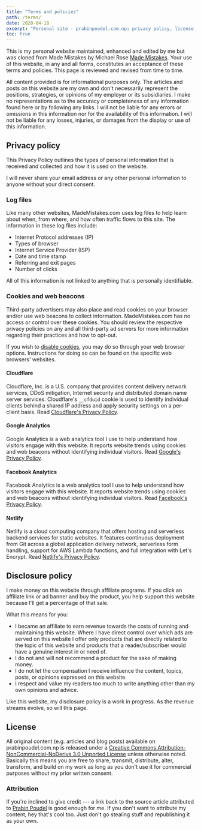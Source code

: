 ```yaml
---
title: "Terms and policies"
path: /terms/
date: 2020-04-18
excerpt: "Personal site - prabinpoudel.com.np; privacy policy, license, and other legal stuff you won't read."
toc: true
---
```


This is my personal website maintained, enhanced and edited by me but was cloned from Made Mistakes by Michael Rose [Made Mistakes](https://mademistakes.com). Your use of this website, in any and all forms, constitutes an acceptance of these terms and policies. This page is reviewed and revised from time to time.

All content provided is for informational purposes only. The articles and posts on this website are my own and don't necessarily represent the positions, strategies, or opinions of my employer or its subsidiaries. I make no representations as to the accuracy or completeness of any information found here or by following any links. I will not be liable for any errors or omissions in this information nor for the availability of this information. I will not be liable for any losses, injuries, or damages from the display or use of this information.

## Privacy policy

This Privacy Policy outlines the types of personal information that is received and collected and how it is used on the website.

I will never share your email address or any other personal information to anyone without your direct consent.

### Log files

Like many other websites, MadeMistakes.com uses log files to help learn about when, from where, and how often traffic flows to this site. The information in these log files include:

- Internet Protocol addresses (IP)
- Types of browser
- Internet Service Provider (ISP)
- Date and time stamp
- Referring and exit pages
- Number of clicks

All of this information is not linked to anything that is personally identifiable.

### Cookies and web beacons

Third-party advertisers may also place and read cookies on your browser and/or use web beacons to collect information. MadeMistakes.com has no access or control over these cookies. You should review the respective privacy policies on any and all third-party ad servers for more information regarding their practices and how to opt-out.

If you wish to [disable cookies](https://cookies.insites.com/disable-cookies/), you may do so through your web browser options. Instructions for doing so can be found on the specific web browsers' websites.

#### Cloudflare

Cloudflare, Inc. is a U.S. company that provides content delivery network services, DDoS mitigation, Internet security and distributed domain name server services. Cloudflare's `__cfduid` cookie is used to identify individual clients behind a shared IP address and apply security settings on a per-client basis. Read [Cloudflare's Privacy Policy](https://www.cloudflare.com/privacypolicy/).

#### Google Analytics

Google Analytics is a web analytics tool I use to help understand how visitors engage with this website. It reports website trends using cookies and web beacons without identifying individual visitors. Read [Google's Privacy Policy](https://policies.google.com/privacy?hl=en).

#### Facebook Analytics

Facebook Analytics is a web analytics tool I use to help understand how visitors engage with this website. It reports website trends using cookies and web beacons without identifying individual visitors. Read [Facebook's Privacy Policy](https://www.facebook.com/policy.php).

#### Netlify

Netlify is a cloud computing company that offers hosting and serverless backend services for static websites. It features continuous deployment from Git across a global application delivery network, serverless form handling, support for AWS Lambda functions, and full integration with Let's Encrypt. Read [Netlify's Privacy Policy](https://www.netlify.com/privacy/).

## Disclosure policy

I make money on this website through affiliate programs. If you click an affiliate link or ad banner and buy the product, you help support this website because I'll get a percentage of that sale.

What this means for you:

- I became an affiliate to earn revenue towards the costs of running and maintaining this website. Where I have direct control over which ads are served on this website I offer only products that are directly related to the topic of this website and products that a reader/subscriber would have a genuine interest in or need of.
- I do not and will not recommend a product for the sake of making money.
- I do not let the compensation I receive influence the content, topics, posts, or opinions expressed on this website.
- I respect and value my readers too much to write anything other than my own opinions and advice.

Like this website, my disclosure policy is a work in progress. As the revenue streams evolve, so will this page.

## License

All original content (e.g. articles and blog posts) available on prabinpoudel.com.np is released under a [Creative Commons Attribution-NonCommercial-NoDerivs 3.0 Unported License](http://creativecommons.org/licenses/by-nc-nd/3.0/deed.en_US) unless otherwise noted. Basically this means you are free to share, transmit, distribute, alter, transform, and build on my work as long as you don't use it for commercial purposes without my prior written consent.

### Attribution

If you're inclined to give credit --- a link back to the source article attributed to [Prabin Poudel](https://prabinpoudel.com.np) is good enough for me. If you don't want to attribute my content, hey that's cool too. Just don't go stealing stuff and republishing it as your own.
